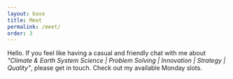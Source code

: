 ```yaml
---
layout: base
title: Meet
permalink: /meet/
order: 3
---
```


<!-- Cal inline embed code begins -->
<div style="width:100%;height:100%;overflow:scroll" id="my-cal-inline">
Hello. If you feel like having a casual and friendly chat with me about <em>"Climate & Earth System Science | Problem Solving | Innovation | Strategy | Quality"</em>, please get in touch. Check out my available Monday slots.</div>
<script type="text/javascript">
(function (C, A, L) { let p = function (a, ar) { a.q.push(ar); }; let d = C.document; C.Cal = C.Cal || function () { let cal = C.Cal; let ar = arguments; if (!cal.loaded) { cal.ns = {}; cal.q = cal.q || []; d.head.appendChild(d.createElement("script")).src = A; cal.loaded = true; } if (ar[0] === L) { const api = function () { p(api, arguments); }; const namespace = ar[1]; api.q = api.q || []; typeof namespace === "string" ? (cal.ns[namespace] = api) && p(api, ar) : p(cal, ar); return; } p(cal, ar); }; })(window, "https://app.cal.com/embed/embed.js", "init");
Cal("init", {origin:"https://app.cal.com"});

Cal("inline", {
  elementOrSelector:"#my-cal-inline",
  calLink: "mario-krapp/open-office-hour"
});

Cal("ui", {"styles":{"branding":{"brandColor":"#000000"}},"hideEventTypeDetails":false});
</script>
<!-- Cal inline embed code ends -->
